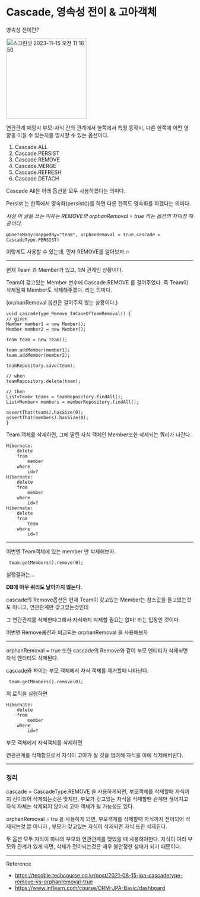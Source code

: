 # Cascade, 영속성 전이 & 고아객체

영속성 전이란?

<img width="216" alt="스크린샷 2023-11-15 오전 11 16 50" src="https://github.com/YongNyeo/TIL/assets/109174778/f5936edb-a79e-4563-a892-ee7a3edc387f">

연관관계 매핑시 부모-자식 간의 관계에서 한쪽에서 특정 동작시, 다른 한쪽에 어떤 영향을 미칠 수 있는지를 명시할 수 있는 옵션이다. 

1. Cascade.ALL
2. Cascade.PERSIST
3. Cascade.REMOVE
4. Cascade.MERGE
5. Cascade.REFRESH
6. Cascade.DETACH


Cascade All은 아래 옵션을 모두 사용하겠다는 의미다.

Persist 는 한쪽에서 영속화(persist())를 하면 다른 한쪽도 영속화를 하겠다는 의미다. 

_사실 이 글을 쓰는 이유는 REMOVE와 orphanRemoval = true 라는 옵션의 차이점 때문이다._


    @OneToMany(mappedBy="team", orphanRemoval = true,cascade = CascadeType.PERSIST)
    

이렇게도 사용할 수 있는데, 먼저 REMOVE를 알아보자.🔥


---

현재 Team 과 Member가 있고, 1:N 관계인 상황이다.

Team이 갖고있는 Member 변수에 Cascade.REMOVE 를 걸어주었다. 즉 Team이 삭제될때 Member도 삭제해주겠다. 라는 의미다. 

(orphanRemoval 옵션은 걸어주지 않는 상황이다.)

    void cascadeType_Remove_InCaseOfTeamRemoval() {
    // given
    Member member1 = new Member();
    Member member2 = new Member();

    Team team = new Team();

    team.addMember(member1);
    team.addMember(member2);

    teamRepository.save(team);

    // when
    teamRepository.delete(team);

    // then
    List<Team> teams = teamRepository.findAll();
    List<Member> members = memberRepository.findAll();

    assertThat(teams).hasSize(0);
    assertThat(members).hasSize(0);
    }

Team 객체를 삭제하면, 그에 딸린 자식 객체인 Member또한 삭제되는 쿼리가 나간다.

    Hibernate: 
        delete 
        from
            member 
        where
            id=?
    Hibernate: 
        delete 
        from
            member 
        where
            id=?
    Hibernate: 
        delete 
        from
            team 
        where
            id=?

---

이번엔 Team객체에 있는 member 만 삭제해보자.

     team.getMembers().remove(0);

실행결과는...

__DB에 아무 쿼리도 날아가지 않는다.__

cascade의 Remove옵션은 현재 Team이 갖고있는 Member는 참조값을 들고있는것도 아니고, 연관관계만 갖고있는것인데

그 연관관계를 삭제한다고해서 자식까지 삭제할 필요는 없다! 라는 입장인 것이다.

이번엔 Remove옵션과 비교되는 orphanRemoval 을 사용해보자

---

orphanRemoval = true 또한  cascade의 Remove와 같이 부모 엔티티가 삭제되면 자식 엔티티도 삭제된다.

cascade와 차이는 부모 객체에서 자식 객체를 제거할때 나타난다.

     team.getMembers().remove(0);

위 로직을 실행하면

    Hibernate: 
        delete 
        from
            member 
        where
            id=?

부모 객체에서 자식객체를 삭제하면

연관관계를 삭제함으로서 자식이 고아가 될 것을 염려해 자식을 아예 삭제해버린다.

---

### 정리

cascade = CascadeType.REMOVE 을 사용하게되면, 부모객체를 삭제할때 자식까지 전이되어 삭제되는것은 맞지만, 부모가 갖고있는 자식을 삭제할땐 관계만 끊어지고 자식 자체는 삭제되지 않아서 고아 객체가 될 가능성도 있다.

orphanRemoval = tru 을 사용하게 되면, 부모객체를 삭제할때 자식까지 전이되어 삭제되는것 뿐 아니라 , 부모가 갖고있는 자식이 삭제되면 자식 또한 삭제된다.

두 옵션 모두 자식이 하나의 부모와 연관관계를 맺었을 때 사용해야한다. 자식이 여러 부모와 관계가 있게 되면, 삭제가 전이되는것은 매우 불안정한 상태가 되기 때문이다. 


---

Reference 

- https://tecoble.techcourse.co.kr/post/2021-08-15-jpa-cascadetype-remove-vs-orphanremoval-true
- https://www.inflearn.com/course/ORM-JPA-Basic/dashboard
